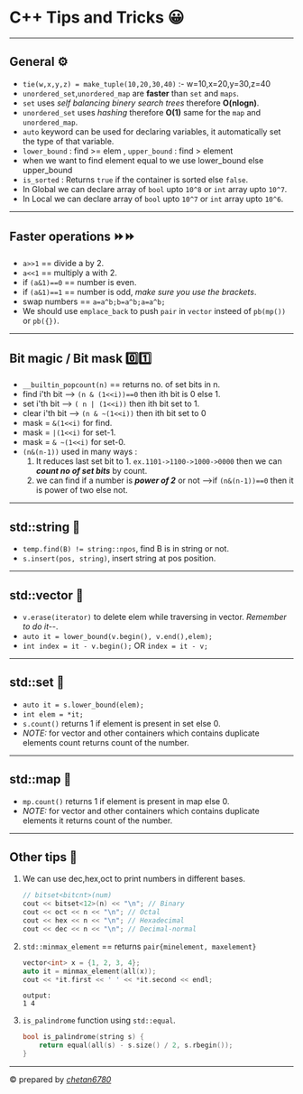 # C++ Tips and Tricks 😀

---

## General ⚙️

- `tie(w,x,y,z) = make_tuple(10,20,30,40)` :- w=10,x=20,y=30,z=40
- `unordered_set`,`unordered_map` are **faster** than `set` and `maps`.
- `set` uses _self balancing binery search trees_ therefore **O(nlogn)**.
- `unordered_set` uses _hashing_ therefore **O(1)** same for the `map` and `unordered_map`.
- `auto` keyword can be used for declaring variables, it automatically set the type of that variable.
- `lower_bound` : find >= elem , `upper_bound` : find > element
- when we want to find element equal to we use lower_bound else upper_bound
- `is_sorted` : Returns `true` if the container is sorted else `false`.
- In Global we can declare array of `bool` upto `10^8` or `int` array upto `10^7`.
- In Local we can declare array of `bool` upto `10^7` or `int` array upto `10^6`.

---

## Faster operations ⏩⏩

- `a>>1` == divide a by 2.
- `a<<1` == multiply a with 2.
- if `(a&1)==0` == number is even.
- if `(a&1)==1` == number is odd, _make sure you use the brackets_.
- swap numbers == `a=a^b;b=a^b;a=a^b;`
- We should use `emplace_back` to push `pair` in `vector` insteed of `pb(mp())` or `pb({})`.

---

## Bit magic / Bit mask 0️⃣1️⃣

- `__builtin_popcount(n)` == returns no. of set bits in n.
- find i'th bit --> `(n & (1<<i))==0` then ith bit is 0 else 1.
- set i'th bit --> `( n | (1<<i))` then ith bit set to 1.
- clear i'th bit --> `(n & ~(1<<i))` then ith bit set to 0
- mask = `&(1<<i)` for find.
- mask = `|(1<<i)` for set-1.
- mask = `& ~(1<<i)` for set-0.
- `(n&(n-1))` used in many ways :
  1. It reduces last set bit to 1. `ex.1101->1100->1000->0000` then we can **_count no of set bits_** by count.
  2. we can find if a number is **_power of 2_** or not -->if `(n&(n-1))==0` then it is power of two else not.

---

## std::string 🧵

- `temp.find(B) != string::npos`, find B is in string or not.
- `s.insert(pos, string)`, insert string at pos position.

---

## std::vector 🔼

- `v.erase(iterator)` to delete elem while traversing in vector. _Remember to do it--_.
- `auto it = lower_bound(v.begin(), v.end(),elem);`
- `int index = it - v.begin();` OR `index = it - v;`

---

## std::set 🦄

- `auto it = s.lower_bound(elem);`
- `int elem = *it;`
- `s.count()` returns 1 if element is present in set else 0.
- _NOTE:_ for vector and other containers which contains duplicate elements count returns count of the number.

---

## std::map 🍁

- `mp.count()` returns 1 if element is present in map else 0.
- _NOTE:_ for vector and other containers which contains duplicate elements it returns count of the number.

---

## Other tips 🍹

1. We can use dec,hex,oct to print numbers in different bases.

   ```cpp
   // bitset<bitcnt>(num)
   cout << bitset<12>(n) << "\n"; // Binary
   cout << oct << n << "\n"; // Octal
   cout << hex << n << "\n"; // Hexadecimal
   cout << dec << n << "\n"; // Decimal-normal
   ```

2. `std::minmax_element` == returns `pair{minelement, maxelement}`

   ```cpp
   vector<int> x = {1, 2, 3, 4};
   auto it = minmax_element(all(x));
   cout << *it.first << ' ' << *it.second << endl;
   ```

   ```
   output:
   1 4
   ```

3. `is_palindrome` function using `std::equal`.

   ```cpp
   bool is_palindrome(string s) {
       return equal(all(s) - s.size() / 2, s.rbegin());
   }
   ```

---

©️ prepared by [_chetan6780_](https://github.com/chetan6780) 
